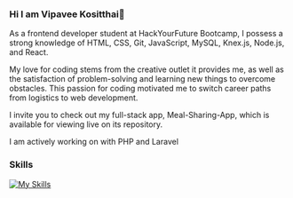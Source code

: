 
### Hi I am Vipavee Kositthai👋

As a frontend developer student at HackYourFuture Bootcamp, I possess a strong knowledge of HTML, CSS, Git, JavaScript, MySQL, Knex.js, Node.js, and React. 

My love for coding stems from the creative outlet it provides me, as well as the satisfaction of problem-solving and learning new things to overcome obstacles. This passion for coding motivated me to switch career paths from logistics to web development.

I invite you to check out my full-stack app, Meal-Sharing-App, which is available for viewing live on its repository.

I am actively working on with PHP and Laravel 

### Skills 
[![My Skills](https://skillicons.dev/icons?i=react,typescript,js,css,bootstrap,html,nodejs,mysql,postman,git,laravel,php)](https://skillicons.dev)

